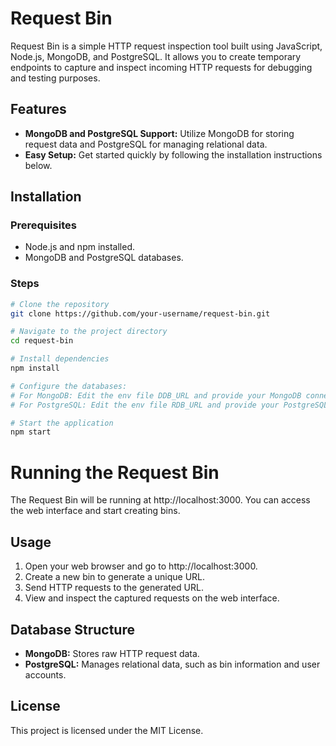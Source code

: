 # Request Bin

Request Bin is a simple HTTP request inspection tool built using JavaScript, Node.js, MongoDB, and PostgreSQL. It allows you to create temporary endpoints to capture and inspect incoming HTTP requests for debugging and testing purposes.

## Features

- **MongoDB and PostgreSQL Support:** Utilize MongoDB for storing request data and PostgreSQL for managing relational data.
- **Easy Setup:** Get started quickly by following the installation instructions below.

## Installation

### Prerequisites

- Node.js and npm installed.
- MongoDB and PostgreSQL databases.

### Steps

```bash
# Clone the repository
git clone https://github.com/your-username/request-bin.git

# Navigate to the project directory
cd request-bin

# Install dependencies
npm install

# Configure the databases:
# For MongoDB: Edit the env file DDB_URL and provide your MongoDB connection details.
# For PostgreSQL: Edit the env file RDB_URL and provide your PostgreSQL connection details.

# Start the application
npm start
```
# Running the Request Bin

The Request Bin will be running at http://localhost:3000. You can access the web interface and start creating bins.

## Usage

1. Open your web browser and go to http://localhost:3000.
2. Create a new bin to generate a unique URL.
3. Send HTTP requests to the generated URL.
4. View and inspect the captured requests on the web interface.

## Database Structure

- **MongoDB:** Stores raw HTTP request data.
- **PostgreSQL:** Manages relational data, such as bin information and user accounts.

## License

This project is licensed under the MIT License.
